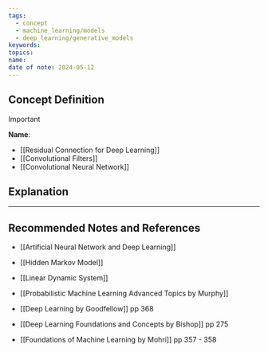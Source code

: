 ```yaml
---
tags:
  - concept
  - machine_learning/models
  - deep_learning/generative_models
keywords: 
topics: 
name: 
date of note: 2024-05-12
---
```


## Concept Definition

>[!important]
>**Name**: 



- [[Residual Connection for Deep Learning]]
- [[Convolutional Filters]]
- [[Convolutional Neural Network]]


## Explanation





-----------
##  Recommended Notes and References


- [[Artificial Neural Network and Deep Learning]]

- [[Hidden Markov Model]]
- [[Linear Dynamic System]]


- [[Probabilistic Machine Learning Advanced Topics by Murphy]]
- [[Deep Learning by Goodfellow]] pp 368
- [[Deep Learning Foundations and Concepts by Bishop]] pp 275
- [[Foundations of Machine Learning by Mohri]] pp 357 - 358